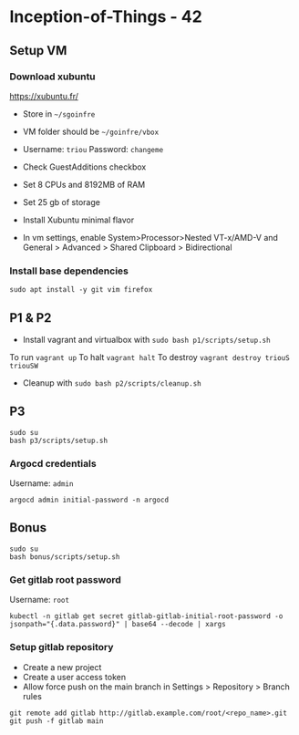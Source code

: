 # Inception-of-Things - 42

## Setup VM

### Download xubuntu

https://xubuntu.fr/ 

* Store in `~/sgoinfre`
* VM folder should be `~/goinfre/vbox`
* Username: `triou` Password: `changeme`
* Check GuestAdditions checkbox
* Set 8 CPUs and 8192MB of RAM
* Set 25 gb of storage
* Install Xubuntu minimal flavor

* In vm settings, enable System>Processor>Nested VT-x/AMD-V and General > Advanced > Shared Clipboard > Bidirectional

### Install base dependencies

```shell
sudo apt install -y git vim firefox
```

## P1 & P2

* Install vagrant and virtualbox with `sudo bash p1/scripts/setup.sh`

To run `vagrant up`
To halt `vagrant halt`
To destroy `vagrant destroy triouS triouSW`

* Cleanup with `sudo bash p2/scripts/cleanup.sh`

## P3

```shell
sudo su
bash p3/scripts/setup.sh
```

### Argocd credentials

Username: `admin`

```shell
argocd admin initial-password -n argocd
```

## Bonus

```shell
sudo su
bash bonus/scripts/setup.sh
```

### Get gitlab root password

Username: `root`

```shell
kubectl -n gitlab get secret gitlab-gitlab-initial-root-password -o jsonpath="{.data.password}" | base64 --decode | xargs
```

### Setup gitlab repository

* Create a new project
* Create a user access token
* Allow force push on the main branch in Settings > Repository > Branch rules

```shell
git remote add gitlab http://gitlab.example.com/root/<repo_name>.git
git push -f gitlab main
```
